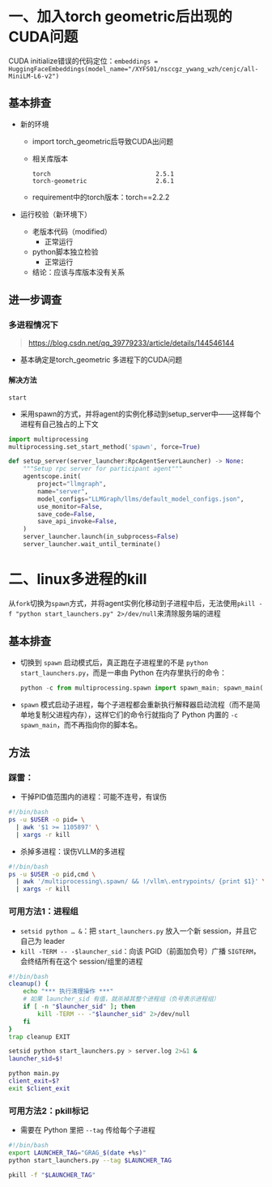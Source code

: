 # 一、加入torch geometric后出现的CUDA问题

CUDA initialize错误的代码定位：`embeddings = HuggingFaceEmbeddings(model_name="/XYFS01/nsccgz_ywang_wzh/cenjc/all-MiniLM-L6-v2")`

## 基本排查

- 新的环境

  - import torch_geometric后导致CUDA出问题

  - 相关库版本

    ```shell
    torch                             2.5.1
    torch-geometric                   2.6.1
    ```

  - requirement中的torch版本：torch==2.2.2

- 运行校验（新环境下）

  - 老版本代码（modified）
    - 正常运行
  - python脚本独立检验
    - 正常运行
  - 结论：应该与库版本没有关系

## 进一步调查

### 多进程情况下

> https://blog.csdn.net/qq_39779233/article/details/144546144

- 基本确定是torch_geometric 多进程下的CUDA问题

#### 解决方法

`start`

- 采用spawn的方式，并将agent的实例化移动到setup_server中——这样每个进程有自己独占的上下文

```python
import multiprocessing
multiprocessing.set_start_method('spawn', force=True)

def setup_server(server_launcher:RpcAgentServerLauncher) -> None:
    """Setup rpc server for participant agent"""
    agentscope.init(
        project="llmgraph",
        name="server",
        model_configs="LLMGraph/llms/default_model_configs.json",
        use_monitor=False,
        save_code=False,
        save_api_invoke=False,
    )
    server_launcher.launch(in_subprocess=False)
    server_launcher.wait_until_terminate()
```

# 二、linux多进程的kill

从`fork`切换为`spawn`方式，并将agent实例化移动到子进程中后，无法使用`pkill -f "python start_launchers.py" 2>/dev/null`来清除服务端的进程

## 基本排查

- 切换到 `spawn` 启动模式后，真正跑在子进程里的不是 `python start_launchers.py`，而是一串由 Python 在内存里执行的命令：

	```python
	python -c from multiprocessing.spawn import spawn_main; spawn_main(…)
	```
	
- `spawn` 模式启动子进程，每个子进程都会重新执行解释器启动流程（而不是简单地复制父进程内存），这样它们的命令行就指向了 Python 内置的 `-c spawn_main`，而不再指向你的脚本名。



## 方法

### 踩雷：

- 干掉PID值范围内的进程：可能不连号，有误伤

```bash
#!/bin/bash
ps -u $USER -o pid= \
  | awk '$1 >= 1105897' \
  | xargs -r kill
```

- 杀掉多进程：误伤VLLM的多进程

```bash
#!/bin/bash
ps -u $USER -o pid,cmd \
  | awk '/multiprocessing\.spawn/ && !/vllm\.entrypoints/ {print $1}' \
  | xargs -r kill
```

### 可用方法1：进程组

- `setsid python … &`：把 `start_launchers.py` 放入一个新 session，并且它自己为 leader
- `kill -TERM -- -$launcher_sid`：向该 PGID（前面加负号）广播 `SIGTERM`，会终结所有在这个 session/组里的进程

```bash
#!/bin/bash
cleanup() {
    echo "*** 执行清理操作 ***"
    # 如果 launcher_sid 有值，就杀掉其整个进程组（负号表示进程组）
    if [ -n "$launcher_sid" ]; then
        kill -TERM -- -"$launcher_sid" 2>/dev/null
    fi
}
trap cleanup EXIT

setsid python start_launchers.py > server.log 2>&1 &
launcher_sid=$!

python main.py
client_exit=$?
exit $client_exit
```

### 可用方法2：pkill标记

- 需要在 Python 里把 `--tag` 传给每个子进程

```bash
#!/bin/bash
export LAUNCHER_TAG="GRAG_$(date +%s)"
python start_launchers.py --tag $LAUNCHER_TAG

pkill -f "$LAUNCHER_TAG"
```


